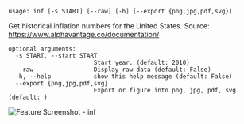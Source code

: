 ```
usage: inf [-s START] [--raw] [-h] [--export {png,jpg,pdf,svg}]
```

Get historical inflation numbers for the United States. Source: https://www.alphavantage.co/documentation/

```
optional arguments:
  -s START, --start START
                        Start year. (default: 2010)
  --raw                 Display raw data (default: False)
  -h, --help            show this help message (default: False)
  --export {png,jpg,pdf,svg}
                        Export or figure into png, jpg, pdf, svg (default: )
```
<img size="1400" alt="Feature Screenshot - inf" src="https://user-images.githubusercontent.com/85772166/141883119-de021db5-f539-4878-af0a-0ad4f5a324c4.png">

